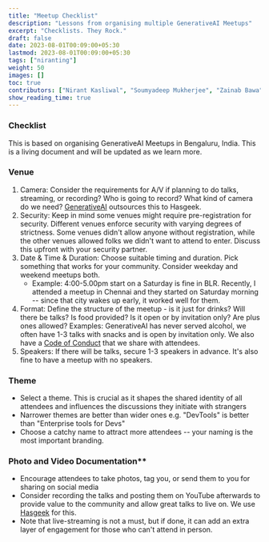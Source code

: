 ```yaml
---
title: "Meetup Checklist"
description: "Lessons from organising multiple GenerativeAI Meetups"
excerpt: "Checklists. They Rock."
draft: false
date: 2023-08-01T00:09:00+05:30
lastmod: 2023-08-01T00:09:00+05:30
tags: ["niranting"]
weight: 50
images: []
toc: true
contributors: ["Nirant Kasliwal", "Soumyadeep Mukherjee", "Zainab Bawa"]
show_reading_time: true
---
```


### Checklist 
This is based on organising GenerativeAI Meetups in Bengaluru, India. This is a living document and will be updated as we learn more.

### Venue
1. Camera: Consider the requirements for A/V if planning to do talks, streaming, or recording? Who is going to record? What kind of camera do we need? [GenerativeAI](https://nirantk.com/community) outsources this to Hasgeek. 
2. Security: Keep in mind some venues might require pre-registration for security. Different venues enforce security with varying degrees of strictness. Some venues didn't allow anyone without registration, while the other venues allowed folks we didn't want to attend to enter. Discuss this upfront with your security partner.
3. Date & Time & Duration: Choose suitable timing and duration. Pick something that works for your community. Consider weekday and weekend meetups both.
    - Example: 4:00-5.00pm start on a Saturday is fine in BLR.  Recently, I attended a meetup in Chennai and they started on Saturday morning -- since that city wakes up early, it worked well for them.
4. Format: Define the structure of the meetup - is it just for drinks? Will there be talks? Is food provided? Is it open or by invitation only? Are plus ones allowed?
Examples: GenerativeAI has never served alcohol, we often have 1-3 talks with snacks and is open by invitation only. We also have a [Code of Conduct](https://hasgeek.com/about/policy/code) that we share with attendees.
5. Speakers: If there will be talks, secure 1-3 speakers in advance. It's also fine to have a meetup with no speakers.

### Theme
- Select a theme. This is crucial as it shapes the shared identity of all attendees and influences the discussions they initiate with strangers
- Narrower themes are better than wider ones e.g. "DevTools" is better than "Enterprise tools for Devs"
- Choose a catchy name to attract more attendees -- your naming is the most important branding. 

### Photo and Video Documentation**
- Encourage attendees to take photos, tag you, or send them to you for sharing on social media
- Consider recording the talks and posting them on YouTube afterwards to provide value to the community and allow great talks to live on. We use [Hasgeek](https://hasgeek.com/) for this.
- Note that live-streaming is not a must, but if done, it can add an extra layer of engagement for those who can't attend in person.